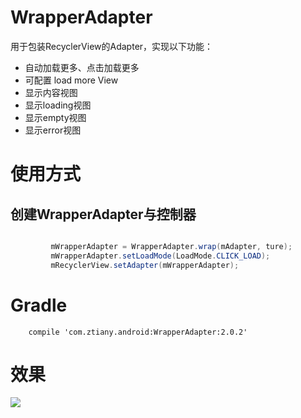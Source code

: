 # WrapperAdapter

用于包装RecyclerView的Adapter，实现以下功能：

- 自动加载更多、点击加载更多
- 可配置 load more View
- 显示内容视图
- 显示loading视图
- 显示empty视图
- 显示error视图


# 使用方式


## 创建WrapperAdapter与控制器

```java

         mWrapperAdapter = WrapperAdapter.wrap(mAdapter, ture);
         mWrapperAdapter.setLoadMode(LoadMode.CLICK_LOAD);
         mRecyclerView.setAdapter(mWrapperAdapter);

```


# Gradle

        compile 'com.ztiany.android:WrapperAdapter:2.0.2'

# 效果

![](adapter.gif)
